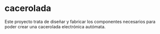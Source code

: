 # cacerolada
Este proyecto trata de diseñar y fabricar los componentes necesarios para poder crear una cacerolada electrónica autómata.
